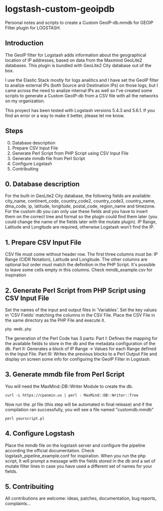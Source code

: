 # logstash-custom-geoipdb
Personal notes and scripts to create a Custom GeoIP-db.mmdb for GEOIP Filter plugin for LOGSTASH.

## Introduction
The GeoIP filter for Logstash adds information about the geographical location of IP addresses, based on data from the Maxmind GeoLite2 databases. This plugin is bundled with GeoLite2 City database out of the box.

I use the Elastic Stack mostly for logs analitics and I have set the GeoIP filter to analize external IPs (both Source and Destination IPs) on those logs, but I came across the need to analize internal IPs as well so I've created some scripts to generate a Custom GeoIP-db from a CSV file with all the networks on my organization.

This proyect has been tested with Logstash versions 5.4.3 and 5.6.1.
If you find an error or a way to make it better, please let me know.

## Steps
0. Database description
1. Prepare CSV Input File
2. Generate Perl Script from PHP Script using CSV Input File
3. Generate mmdb file from Perl Script
4. Configure Logstash
5. Contribuiting

## 0. Database description
For the built-in GeoLite2 City database, the following fields are available: city_name, continent_code, country_code2, country_code3, country_name, dma_code, ip, latitude, longitude, postal_code, region_name and timezone. 
For the custom db you can only use these fields and you have to insert them on the correct tree and format so the plugin could find them later (you could change the name of the fields later with the mutate plugin). IP Range, Latitude and Longitude are required, otherwise Logstash won't find the IP.

## 1. Prepare CSV Input File
CSV file must come without header row. 
The first three columns must be: IP Range (CIDR Notation), Latitude and Longitude.
The other columns are optional but order must match the definition in the PHP Script. It's possible to leave some cells empty in this columns. Check mmdb_example.csv for inspiration

## 2. Generate Perl Script from PHP Script using CSV Input File
Set the names of the input and output files in 'Variables'.
Set the key values in 'CSV Fields' matching the columns in the CSV File.
Place the CSV File in the same directory as the PHP File and execute it.
```
php mmdb.php
```

The generation of the Perl Code has 3 parts:
Part I: Defines the mapping for the available fields to store in the db and the metadata configuration of the db.
Part II: Generates a block of IP Range -> Values for each Range defined in the Input File.
Part III: Writes the previous blocks to a Perl Output File and display on screen some info for configuring the GeoIP Filter in Logstash.

## 3. Generate mmdb file from Perl Script
You will need the MaxMind::DB::Writer Module to create the db.
```
curl -L https://cpanmin.us | perl - MaxMind::DB::Writer::Tree
```
Now run the .pl file (this step will be automated in final release) and if the compilation ran successfully, you will see a file named "customdb.mmdb"
```
perl yourscript.pl
```

## 4. Configure Logstash
Place the mmdb file on the logstash server and configure the pipeline according the official documentation.
Check logstash_pipeline_example.conf for inspiration.
When you run the php script, It will prompt a message with the fields stored in the db and a set of mutate filter lines in case you have used a different set of names for your fields.

## 5. Contribuiting
All contributions are welcome: ideas, patches, documentation, bug reports, complaints...
